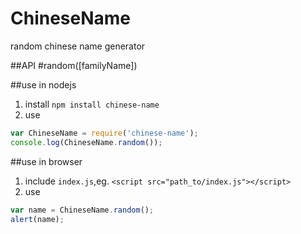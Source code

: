# ChineseName
random chinese name generator

##API
#random([familyName])

##use in nodejs
1. install
`npm install chinese-name`
2. use
```js
var ChineseName = require('chinese-name');
console.log(ChineseName.random());
```

##use in browser
1. include `index.js`,eg.
`<script src="path_to/index.js"></script>`
2. use
```js
var name = ChineseName.random();
alert(name);
```
